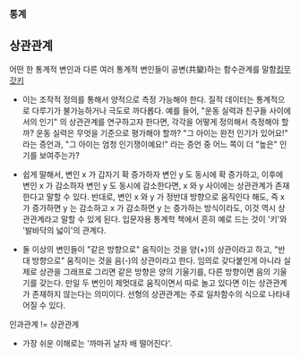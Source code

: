 ### 통계

상관관계
-------

어떤 한 통계적 변인과 다른 여러 통계적 변인들이 공변(共變)하는 함수관계를 말함[킹무갓키](https://namu.wiki/w/%EC%83%81%EA%B4%80%EA%B4%80%EA%B3%84%EC%99%80%20%EC%9D%B8%EA%B3%BC%EA%B4%80%EA%B3%84?from=%EC%83%81%EA%B4%80%EA%B4%80%EA%B3%84#s-1)
- 이는 조작적 정의를 통해서 양적으로 측정 가능해야 한다. 질적 데이터는 통계적으로 다루기가 불가능하거나 극도로 까다롭다. 예를 들어, "운동 실력과 친구들 사이에서의 인기" 의 상관관계를 연구하고자 한다면, 각각을 어떻게 정의해서 측정해야 할까? 운동 실력은 무엇을 기준으로 평가해야 할까? "그 아이는 완전 인기가 있어요!" 라는 증언과, "그 아이는 엄청 인기쟁이예요!" 라는 증언 중 어느 쪽이 더 "높은" 인기를 보여주는가?

- 쉽게 말해서, 변인 x 가 갑자기 확 증가하자 변인 y 도 동시에 확 증가하고, 이후에 변인 x 가 감소하자 변인 y 도 동시에 감소한다면, x 와 y 사이에는 상관관계가 존재한다고 말할 수 있다. 반대로, 변인 x 와 y 가 정반대 방향으로 움직인다 해도, 즉 x 가 증가하면 y 는 감소하고 x 가 감소하면 y 는 증가하는 방식이라도, 이것 역시 상관관계라고 말할 수 있게 된다. 입문자용 통계학 책에서 흔히 예로 드는 것이 '키'와 '발바닥의 넓이'의 관계다.

- 둘 이상의 변인들이 "같은 방향으로" 움직이는 것을 양(+)의 상관이라고 하고, "반대 방향으로" 움직이는 것을 음(-)의 상관이라고 한다. 임의로 갖다붙인게 아니라 실제로 상관을 그래프로 그리면 같은 방향은 양의 기울기를, 다른 방향이면 음의 기울기를 갖는다. 만일 두 변인이 제멋대로 움직이면서 따로 놀고 있다면 이는 상관관계가 존재하지 않는다는 의미이다. 선형의 상관관계는 주로 일차함수의 식으로 나타내어질 수 있다.

인과관계 != 상관관계
- 가장 쉬운 이해로는 '까마귀 날자 배 떨어진다'. 